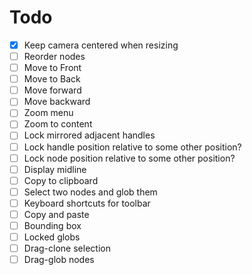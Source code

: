 # Todo

- [x] Keep camera centered when resizing
- [ ] Reorder nodes
- [ ] Move to Front
- [ ] Move to Back
- [ ] Move forward
- [ ] Move backward
- [ ] Zoom menu
- [ ] Zoom to content
- [ ] Lock mirrored adjacent handles
- [ ] Lock handle position relative to some other position?
- [ ] Lock node position relative to some other position?
- [ ] Display midline
- [ ] Copy to clipboard
- [ ] Select two nodes and glob them
- [ ] Keyboard shortcuts for toolbar
- [ ] Copy and paste
- [ ] Bounding box
- [ ] Locked globs
- [ ] Drag-clone selection
- [ ] Drag-glob nodes
